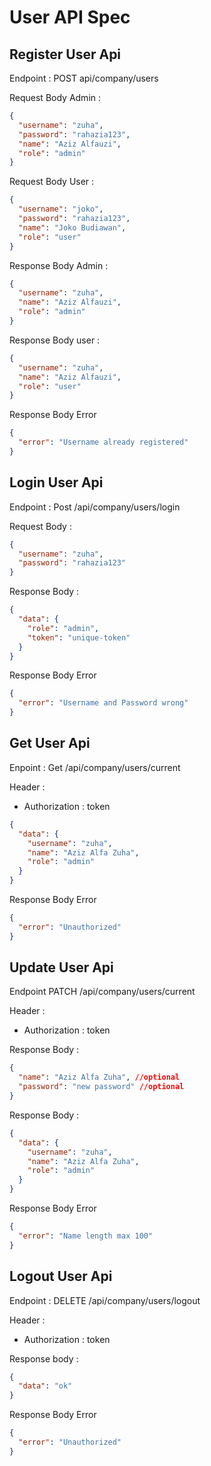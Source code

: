 # User API Spec

## Register User Api

Endpoint : POST api/company/users

Request Body Admin :

```json
{
  "username": "zuha",
  "password": "rahazia123",
  "name": "Aziz Alfauzi",
  "role": "admin"
}
```

Request Body User :

```json
{
  "username": "joko",
  "password": "rahazia123",
  "name": "Joko Budiawan",
  "role": "user"
}
```

Response Body Admin :

```json
{
  "username": "zuha",
  "name": "Aziz Alfauzi",
  "role": "admin"
}
```

Response Body user :

```json
{
  "username": "zuha",
  "name": "Aziz Alfauzi",
  "role": "user"
}
```

Response Body Error

```json
{
  "error": "Username already registered"
}
```

## Login User Api

Endpoint : Post /api/company/users/login

Request Body :

```json
{
  "username": "zuha",
  "password": "rahazia123"
}
```

Response Body :

```json
{
  "data": {
    "role": "admin",
    "token": "unique-token"
  }
}
```

Response Body Error

```json
{
  "error": "Username and Password wrong"
}
```

## Get User Api

Enpoint : Get /api/company/users/current

Header :

- Authorization : token

```json
{
  "data": {
    "username": "zuha",
    "name": "Aziz Alfa Zuha",
    "role": "admin"
  }
}
```

Response Body Error

```json
{
  "error": "Unauthorized"
}
```

## Update User Api

Endpoint PATCH /api/company/users/current

Header :

- Authorization : token

Response Body :

```json
{
  "name": "Aziz Alfa Zuha", //optional
  "password": "new password" //optional
}
```

Response Body :

```json
{
  "data": {
    "username": "zuha",
    "name": "Aziz Alfa Zuha",
    "role": "admin"
  }
}
```

Response Body Error

```json
{
  "error": "Name length max 100"
}
```

## Logout User Api

Endpoint : DELETE /api/company/users/logout

Header :

- Authorization : token

Response body :

```json
{
  "data": "ok"
}
```

Response Body Error

```json
{
  "error": "Unauthorized"
}
```
